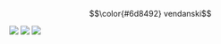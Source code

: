 $$\color{#6d8492} vendanski$$

![](https://files.catbox.moe/ql2aef.png)
![](https://files.catbox.moe/k5ksj5.png)
![](https://files.catbox.moe/ukc0mo.png)
